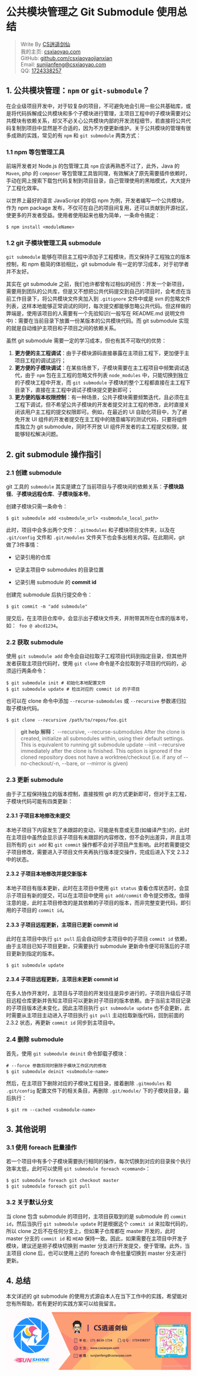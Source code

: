 # 公共模块管理之 Git Submodule 使用总结

> Write By [CS逍遥剑仙](http://home.ustc.edu.cn/~cssjf/)   
> 我的主页: [csxiaoyao.com](https://csxiaoyao.com)   
> GitHub: [github.com/csxiaoyaojianxian](https://github.com/csxiaoyaojianxian)   
> Email: [sunjianfeng@csxiaoyao.com](mailto:sunjianfeng@csxiaoyao.com)  
> QQ: [1724338257](http://wpa.qq.com/msgrd?uin=1724338257&site=qq&menu=yes)

## 1. 公共模块管理：`npm` or `git-submodule`？

在企业级项目开发中，对于较复杂的项目，不可避免地会引用一些公共基础库，或是将代码拆解成公共模块和多个子模块进行管理，主项目工程中的子模块需要对公共模块有依赖关系，却又不必关心公共模块内部的开发流程细节，若直接将公共代码复制到项目中显然是不合适的，因为不方便更新维护。关于公共模块的管理有很多成熟的实践，常见的有 `npm` 和 `git submodule` 两类方式：

### 1.1 npm 等包管理工具

前端开发者对 Node.js 的包管理工具 `npm` 应该再熟悉不过了，此外，Java 的 `Maven`, php 的 `composer` 等包管理工具皆同理，有效解决了原先需要插件依赖时，手动在网上搜索下载包代码复制到项目目录，自己管理使用的黑暗模式，大大提升了工程化效率。

以世界上最好的语言 JavaScript 的伴侣 npm 为例，开发者编写一个公共模块，作为 npm package 发布，不仅可在自己的项目间复用，还可以贡献到开源社区，使更多的开发者受益。使用者使用起来也极为简单，一条命令搞定：

```shell
$ npm install <moduleName>
```

### 1.2 git 子模块管理工具 submodule

`git submodule` 能够在项目主工程中添加子工程模块，而又保持子工程独立的版本控制，和 npm 极简的体验相比，git submodule 有一定的学习成本，对于初学者并不友好。

其实在 git submodule 之前，我们也许都曾有过相似的经历：开发一个新项目，需要用到团队的公共库，但是又不想把公共代码提交到自己的项目时，会考虑在当前工作目录下，将公共模块文件夹加入到 `.gitignore` 文件中或是 svn 的忽略文件列表，这样本地能够正常调试的同时，每次提交都能够忽略公共代码。但这样做的弊端是，使用该项目的人需要有一个先验知识(一般写在 README.md 说明文件中)：需要在当前目录下放置一份某版本的公共模块代码。而 git submodule 实现的就是自动维护主项目和子项目之间的依赖关系。

虽然 git submodule 需要一定的学习成本，但也有其不可取代的优势：

1. **更方便的主工程调试**：由于子模块源码直接暴露在主项目工程下，更加便于主项目工程的调试运行；
2. **更方便的子模块调试**：在某些场景下，子模块需要在主工程项目中频繁调试迭代，由于 `npm` 包在主工程的忽略文件列表 `node_modules` 中，只能切换到独立的子模块工程中开发，而 `git submodule` 子模块的整个工程都直接在主工程下目录下，直接在主工程中调试子模块提交更新即可； 
3. **更方便的版本权限控制**：有一种场景，公共子模块需要频繁迭代，且必须在主工程下调试，但不希望公共子模块的开发者提交对主工程的修改，此时直接关闭该用户主工程的提交权限即可。例如，在最近的 UI 自助化项目中，为了避免开发 UI 组件的开发者提交在主工程中的随意编写的测试代码，只要将组件库独立为 git submodule，同时不开放 UI 组件开发者的主工程提交权限，就能够轻松解决问题。

## 2. git submodule 操作指引

### 2.1 创建 submodule

git 工具的 `submodule` 其实是建立了当前项目与子模块间的依赖关系：**子模块路径**、**子模块远程仓库**、**子模块版本号**。

创建子模块只需一条命令：

```shell
$ git submodule add <submodule_url> <submodule_local_path>
```

此时，项目中会多出两个文件：`.gitmodules` 和子模块项目文件夹，以及在 `.git/config` 文件和 `.git/modules` 文件夹下也会多出相关内容。在此期间，git 做了3件事情：

* 记录引用的仓库

* 记录主项目中 submodules 的目录位置

* 记录引用 submodule 的 **commit id**

创建完 submodule 后执行提交命令：

```shell
$ git commit -m "add submodule"
```

提交后，在主项目仓库中，会显示出子模块文件夹，并附带其所在仓库的版本号，如：` foo @ abcd1234`。

### 2.2 获取 submodule

使用 `git submodule add` 命令会自动拉取子工程项目代码到指定目录，但其他开发者获取主项目代码时，使用 `git clone` 命令是不会拉取到子项目的代码的，必须运行两条命令：

```shell
$ git submodule init # 初始化本地配置文件
$ git submodule update # 检出对应的 commit id 的子项目
```

也可以在 clone 命令中添加 `--recurse-submodules` 或 `--recursive` 参数递归拉取子模块代码。

```shell
$ git clone --recursive /path/to/repos/foo.git
```

>**git help 解释：**
>--recursive, --recurse-submodules
>   After the clone is created, initialize all submodules within, using their default settings. This is equivalent to running git
>   submodule update --init --recursive immediately after the clone is finished. This option is ignored if the cloned repository
>   does not have a worktree/checkout (i.e. if any of --no-checkout/-n, --bare, or --mirror is given)

### 2.3 更新 submodule

由于子工程保持独立的版本控制，直接按照 git 的方式更新即可，但对于主工程，子模块代码可能有四类更新：

#### 2.3.1 子项目本地修改未提交

本地子项目下内容发生了未跟踪的变动，可能是有意或无意(如编译产生)的，此时在主项目中虽然会显示该子项目有未跟踪的内容修改，但不会列出差异，并且主项目所有的 `git add` 和 `git commit` 操作都不会对子项目产生影响。此时若需要提交子项目修改，需要进入子项目文件夹再执行版本提交操作，完成后进入下文 2.3.2 中的状态。

#### 2.3.2 子项目本地修改并提交新版本

本地子项目有版本更新，此时在主项目中使用 `git status` 查看仓库状态时，会显示子项目有新的提交，可以在主项目中使用 `git add/commit` 命令提交修改。值得注意的是，此时主项目修改的是其依赖的子项目的版本，而非完整变更代码，即引用的子项目的 `commit id`。

#### 2.3.3 子项目远程更新，主项目已更新 commit id

此时在主项目中执行 `git pull` 后会自动同步主项目中的子项目 `commit id` 依赖，由于主项目已知子项目更新，只需要执行 submodule 更新命令便可将落后的子项目更新到指定的版本。

```shell
$ git submodule update
```

#### 2.3.4 子项目远程更新，主项目未更新 commit id

在多人协作开发时，主项目与子项目的开发往往是异步进行的，子项目升级后子项目远程仓库更新并告知主项目可以更新对子项目的版本依赖。由于当前主项目记录的子项目版本还未变化，因此主项目执行 `git submodule update` 也不会更新，此时需要从主项目主动进入子项目执行 `git pull` 主动拉取新版代码，回到前面的 2.3.2 状态，再更新 `commit id` 同步到主项目中。

### 2.4 删除 submodule

首先，使用 `git submodule deinit` 命令卸载子模块：

```shell
# --force 参数将同时删除子模块工作区内的修改
$ git submodule deinit <submodule-name>
```

然后，在主项目下删除对应的子模块工程目录，接着删除 `.gitmodules` 和 `.git/config` 配置文件下的相关条目，再删除 `.git/module/` 下的子模块目录，最后执行：

```shell
$ git rm --cached <submodule-name>
```

## 3. 其他说明

### 3.1 使用 foreach 批量操作

若一个项目中有多个子模块需要执行相同的操作，每次切换到对应的目录挨个执行效率太低，此时可以使用 `git submodule foreach <command>`：

```shell
$ git submodule foreach git checkout master
$ git submodule foreach git pull
```

### 3.2 关于默认分支

当 clone 包含 submodule 的项目时，主项目获取到的是 submodule 的 `commit id`，然后当执行 `git submodule update` 时是根据这个 `commit id` 来拉取代码的，所以 clone 之后不在任何分支上，但如果子仓库都在 master 开发的，此时 master 分支的 `commit id` 和 `HEAD` 保持一致。因此，如果需要在主项目中开发子模块，建议还是把子模块切换到 master 分支进行开发提交，便于管理。此外，当主项目 clone 后，也可以使用上述的 foreach 命令批量切换到 master 分支进行更新。

## 4. 总结

本文详述的 git submodule 的使用方式源自本人在当下工作中的实践，希望能对您有所帮助，若有更好的实践方案可以给我留言。


![sign](https://raw.githubusercontent.com/csxiaoyaojianxian/ImageHosting/master/csxiaoyao/sign.jpg)
